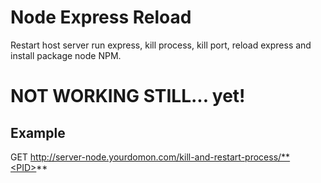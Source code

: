 # Node Express Reload
Restart host server run express, kill process, kill port, reload express and install package node NPM. 

# NOT WORKING STILL... yet!

## Example
GET http://server-node.yourdomon.com/kill-and-restart-process/**<PID>**

